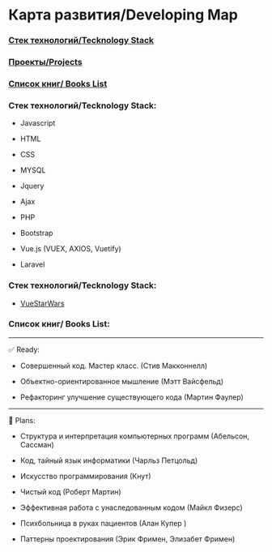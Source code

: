 Карта развития/Developing Map
=====================
### [Стек технологий/Tecknology Stack](#Tech_stack)
### [Проекты/Projects](#projects)
### [Cписок книг/ Books List](#Book_list)

###  <a name="Tech_stack">Стек технологий/Tecknology Stack:</a> 
+ Javascript

+ HTML

+ CSS

+ MYSQL

+ Jquery

+ Ajax

+ PHP

+ Bootstrap

+ Vue.js (VUEX, AXIOS, Vuetify)

+ Laravel

###  <a name="Tech_stack">Стек технологий/Tecknology Stack:</a> 

+ [VueStarWars](http://juliwolf.beget.tech/)


###  <a name="Book_list">Список книг/ Books List:</a> 
____
:white_check_mark: Ready:

+ Совершенный код. Мастер класс. (Стив Макконнелл) 

+ Объектно-ориентированное мышление (Мэтт Вайсфельд)

+ Рефакторинг улучшение существующего кода (Мартин Фаулер)

____
:black_square_button: Plans:

+ Структура и интерпретация компьютерных программ (Абельсон, Сассман)  

+ Код, тайный язык информатики (Чарльз Петцольд) 

+ Искусство программирования (Кнут) 

+ Чистый код (Роберт Мартин) 

+ Эффективная работа с унаследованным кодом (Майкл Физерс)

+ Психбольница в руках пациентов (Алан Купер )

+ Паттерны проектирования (Эрик Фримен, Элизабет Фримен)
